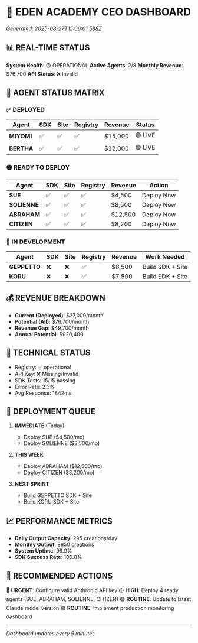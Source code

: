 # 🎯 EDEN ACADEMY CEO DASHBOARD
*Generated: 2025-08-27T15:06:01.588Z*

## 📊 REAL-TIME STATUS

**System Health**: 🟡 OPERATIONAL
**Active Agents**: 2/8
**Monthly Revenue**: $76,700
**API Status**: ❌ Invalid

## 🤖 AGENT STATUS MATRIX

### ✅ DEPLOYED

| Agent | SDK | Site | Registry | Revenue | Status |
|-------|-----|------|----------|---------|--------|
| **MIYOMI** | ✅ | ✅ | ✅ | $15,000 | 🟢 LIVE |
| **BERTHA** | ✅ | ✅ | ✅ | $12,000 | 🟢 LIVE |

### 🟡 READY TO DEPLOY

| Agent | SDK | Site | Registry | Revenue | Action |
|-------|-----|------|----------|---------|--------|
| **SUE** | ✅ | ✅ | ✅ | $4,500 | Deploy Now |
| **SOLIENNE** | ✅ | ✅ | ✅ | $8,500 | Deploy Now |
| **ABRAHAM** | ✅ | ✅ | ✅ | $12,500 | Deploy Now |
| **CITIZEN** | ✅ | ✅ | ✅ | $8,200 | Deploy Now |

### 🔴 IN DEVELOPMENT

| Agent | SDK | Site | Registry | Revenue | Work Needed |
|-------|-----|------|----------|---------|-------------|
| **GEPPETTO** | ❌ | ❌ | ✅ | $8,500 | Build SDK + Site |
| **KORU** | ❌ | ❌ | ✅ | $7,500 | Build SDK + Site |


## 💰 REVENUE BREAKDOWN

- **Current (Deployed)**: $27,000/month
- **Potential (All)**: $76,700/month
- **Revenue Gap**: $49,700/month
- **Annual Potential**: $920,400

## 🔧 TECHNICAL STATUS

- Registry: ✅ operational
- API Key: ❌ Missing/Invalid
- SDK Tests: 15/15 passing
- Error Rate: 2.3%
- Avg Response: 1842ms

## 🚀 DEPLOYMENT QUEUE

1. **IMMEDIATE** (Today)
   - Deploy SUE ($4,500/mo)
   - Deploy SOLIENNE ($8,500/mo)

2. **THIS WEEK**
   - Deploy ABRAHAM ($12,500/mo)
   - Deploy CITIZEN ($8,200/mo)

3. **NEXT SPRINT**
   - Build GEPPETTO SDK + Site
   - Build KORU SDK + Site


## 📈 PERFORMANCE METRICS

- **Daily Output Capacity**: 295 creations/day
- **Monthly Output**: 8850 creations
- **System Uptime**: 99.9%
- **SDK Success Rate**: 100.0%

## 🎯 RECOMMENDED ACTIONS

🔴 **URGENT**: Configure valid Anthropic API key
🟡 **HIGH**: Deploy 4 ready agents (SUE, ABRAHAM, SOLIENNE, CITIZEN)
🟢 **ROUTINE**: Update to latest Claude model version
🟢 **ROUTINE**: Implement production monitoring dashboard

---
*Dashboard updates every 5 minutes*
